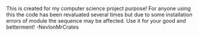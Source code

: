 This is created for my computer science project purpose!
For anyone using this the code has been revaluated several times but due to some installation errors of module the sequence may be affected.
Use it for your good and betterment!
                                                                                                                    -NevlonMrCrates
